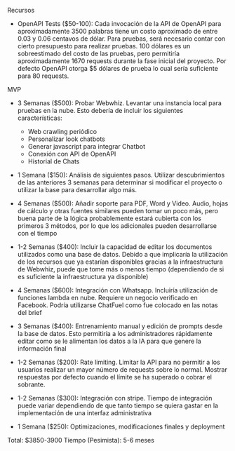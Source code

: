 Recursos

- OpenAPI Tests ($50-100):
  Cada invocación de la API de OpenAPI para aproximadamente 3500 palabras tiene
  un costo aproximado de entre 0.03 y 0.06 centavos de dólar. Para pruebas, será
  necesario contar con cierto presupuesto para realizar pruebas. 100 dólares es un
  sobreestimado del costo de las pruebas, pero permitiría aproximadamente 1670 requests
  durante la fase inicial del proyecto. Por defecto OpenAPI otorga $5 dólares de prueba
  lo cual sería suficiente para 80 requests.
  
MVP

- 3 Semanas ($500):
  Probar Webwhiz. Levantar una instancia local para pruebas en la nube. Esto
  debería de incluir los siguientes características:
  - Web crawling periódico
  - Personalizar look chatbots
  - Generar javascript para integrar Chatbot
  - Conexión con API de OpenAPI
  - Historial de Chats
  
- 1 Semana ($150):
  Análisis de siguientes pasos. Utilizar descubrimientos de las anteriores
  3 semanas para determinar si modificar el proyecto o utilizar la base para
  desarrollar algo más.
  
- 4 Semanas ($500):
  Añadir soporte para PDF, Word y Video. Audio, hojas de cálculo y otras
  fuentes similares pueden tomar un poco más, pero buena parte de la lógica
  probablemente estará cubierta con los primeros 3 métodos, por lo que los
  adicionales pueden desarrollarse con el tiempo
  
- 1-2 Semanas ($400):
  Incluir la capacidad de editar los documentos utilizados como una base de datos.
  Debido a que implicaría la utilización de los recursos que ya estarían disponibles
  gracias a la infraestructura de Webwhiz, puede que tome más o menos tiempo (dependiendo
  de si es suficiente la infraestructura ya disponible)
  
- 4 Semanas ($600):
  Integración con Whatsapp. Incluiría utilización de funciones lambda en nube.
  Requiere un negocio verificado en Facebook. Podría utilizarse ChatFuel como
  fue colocado en las notas del brief
  
- 3 Semanas ($400):
  Entrenamiento manual y edición de prompts desde la base de datos. Esto permitiría
  a los administradores rápidamente editar como se le alimentan los datos a la IA para
  que genere la información final
  
- 1-2 Semanas ($200):
  Rate limiting. Limitar la API para no permitir a los usuarios realizar un mayor
  número de requests sobre lo normal. Mostrar respuestas por defecto cuando el límite
  se ha superado o cobrar el sobrante.
  
- 1-2 Semanas ($300):
  Integración con stripe. Tiempo de integración puede variar dependiendo de que tanto
  tiempo se quiera gastar en la implementación de una interfaz administrativa
  
- 1 Semana ($250):
  Optimizaciones, modificaciones finales y deployment

Total: $3850-3900
Tiempo (Pesimista): 5-6 meses
